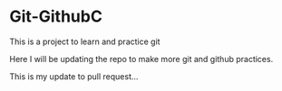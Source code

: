 # Git-GithubC
This is a project to learn and practice git

Here I will be updating the repo to make more git and github practices.

This is my update to pull request...
